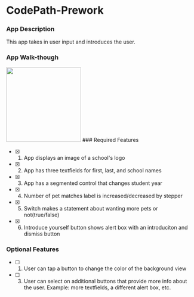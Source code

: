 # CodePath-Prework
### App Description

This app takes in user input and introduces the user.

### App Walk-though

<img src="https://user-images.githubusercontent.com/49411882/216862046-f6d28111-56ea-4143-8fb1-95c2a553f542.gif" width=200>
### Required Features

- [x] 1. App displays an image of a school's logo
- [x] 2. App has three textfields for first, last, and school names
- [x] 3. App has a segmented control that changes student year
- [x] 4. Number of pet matches label is increased/decreased by stepper
- [x] 5. Switch makes a statement about wanting more pets or not(true/false) 
- [x] 6. Introduce yourself button shows alert box with an introduciton and dismiss button

### Optional Features

- [ ] 1. User can tap a button to change the color of the background view
- [ ] 3. User can select on additional buttons that provide more info about the user. Example: more textfields, a different alert box, etc.
